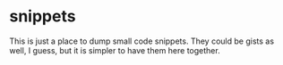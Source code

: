 # snippets
This is just a place to dump small code snippets. They could be gists as well, I guess, but it is simpler to have them here together.
